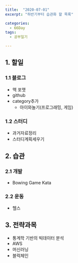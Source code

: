 ```yaml
---
title:  "2020-07-01"
excerpt: "하반기부터 습관화 할 목록"

categories:
  - 66Day
tags:
  - 공부일기

---
```


## 1. 할일
### 1.1 블로그
- 맥 포맷
- github
- category추가
	- 아이와놀기(프로그래밍, 게임)

### 1.2 스터디
- 과거자료정리
- 스터디계획세우기

## 2. 습관
### 2.1 개발
- Bowing Game Kata

### 2.2 운동
- 헬스

## 3. 전략과목
- 통계학 기반의 빅데이터 분석
- AWS
- 머신러닝
- 블럭체인


